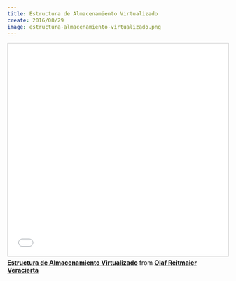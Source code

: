 ```yaml
---
title: Estructura de Almacenamiento Virtualizado
create: 2016/08/29
image: estructura-almacenamiento-virtualizado.png
---
```

<iframe src="//www.slideshare.net/slideshow/embed_code/key/wzjEN7aughVL9k" width="595" height="485" frameborder="0" marginwidth="0" marginheight="0" scrolling="no" style="border:1px solid #CCC; border-width:1px; margin-bottom:5px; max-width: 100%;" allowfullscreen> </iframe> <div style="margin-bottom:5px"> <strong> <a href="//www.slideshare.net/olafrv/estructura-de-almacenamiento-virtualizado" title="Estructura de Almacenamiento Virtualizado" target="_blank">Estructura de Almacenamiento Virtualizado</a> </strong> from <strong><a href="https://www.slideshare.net/olafrv" target="_blank">Olaf Reitmaier Veracierta</a></strong> </div>